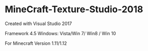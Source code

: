 # MineCraft-Texture-Studio-2018
Created with Visual Studio 2017

Framework 4.5
Windows: Vista/Win 7/ Win8 / Win 10

For Minecraft Version 1.11/1.12
